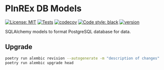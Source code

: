 # PInREx DB Models

[![License: MIT](https://img.shields.io/badge/License-MIT-yellow.svg)](https://opensource.org/licenses/MIT)
[![Tests](https://github.com/jdkern11/pinrex_db_models/workflows/tests/badge.svg)](https://github.com/jdkern11/pinrex_db_models/actions?workflow=tests)
[![codecov](https://codecov.io/gh/jdkern11/pinrex_db_models/branch/main/graph/badge.svg?token=4MU1H8MD94)](https://codecov.io/gh/jdkern11/pinrex_db_models)
[![Code style: black](https://img.shields.io/badge/code%20style-black-000000.svg)](https://github.com/python/black)
[![version](https://img.shields.io/badge/Release-3.3.0-blue)](https://github.com/jdkern11/pinrex_db_models/releases)


SQLAlchemy models to format PostgreSQL database for data.

## Upgrade
```bash
poetry run alembic revision --autogenerate -m "description of changes"
poetry run alembic upgrade head
```
